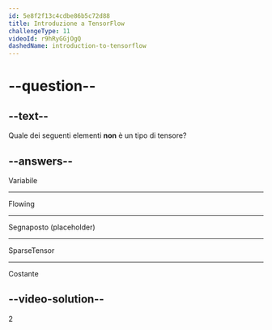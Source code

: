 ```yaml
---
id: 5e8f2f13c4cdbe86b5c72d88
title: Introduzione a TensorFlow
challengeType: 11
videoId: r9hRyGGjOgQ
dashedName: introduction-to-tensorflow
---
```


# --question--

## --text--

Quale dei seguenti elementi **non** è un tipo di tensore?

## --answers--

Variabile

---

Flowing

---

Segnaposto (placeholder)

---

SparseTensor

---

Costante

## --video-solution--

2

